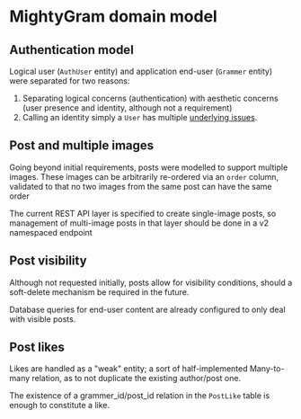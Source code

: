 # MightyGram domain model

## Authentication model

Logical user (`AuthUser` entity) and application end-user (`Grammer` entity) were separated for two reasons:

1. Separating logical concerns (authentication) with aesthetic concerns (user presence and identity, although not a requirement)
2. Calling an identity simply a `User` has multiple [underlying issues](https://codewithoutrules.com/2018/09/21/users-considered-harmful/).

## Post and multiple images

Going beyond initial requirements, posts were modelled to support multiple images. These images can be arbitrarily re-ordered via an `order` column, validated to that no two images from the same post can have the same order

The current REST API layer is specified to create single-image posts, so management of multi-image posts in that layer should be done in a v2 namespaced endpoint

## Post visibility

Although not requested initially, posts allow for visibility conditions, should a soft-delete mechanism be required in the future.

Database queries for end-user content are already configured to only deal with visible posts.

## Post likes

Likes are handled as a "weak" entity; a sort of half-implemented Many-to-many relation, as to not duplicate the existing author/post one.

The existence of a grammer_id/post_id relation in the `PostLike` table is enough to constitute a like.
